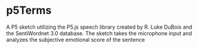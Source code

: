 # p5Terms
A P5 sketch utilizing the P5.js speech library created by R. Luke DuBois and the SentiWordnet 3.0 database. The sketch takes the microphone input and analyzes the subjective emotional score of the sentence


